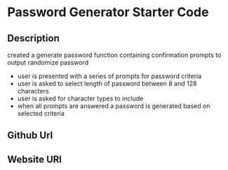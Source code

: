 # Password Generator Starter Code

## Description
created a generate password function containing confirmation prompts to output randomize password

- user is presented with a series of prompts for password criteria
- user is asked to select length of password between 8 and 128 characters
- user is asked for character types to include
- when all prompts are answered a password is generated based on selected criteria

## Github Url

## Website URl